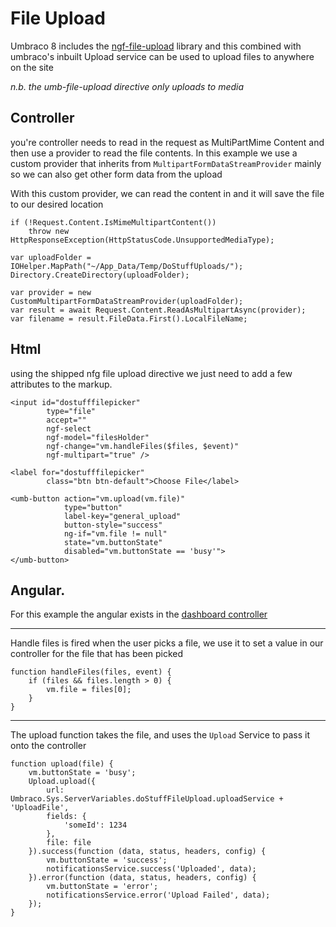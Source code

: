 ﻿# File Upload

Umbraco 8 includes the [ngf-file-upload](https://github.com/danialfarid/ng-file-upload) library
and this combined with umbraco's inbuilt Upload service can be used to upload
files to anywhere on the site 

*n.b. the umb-file-upload directive only uploads to media*


## Controller 

you're controller needs to read in the request as MultiPartMime Content
and then use a provider to read the file contents. In this example we use 
a custom provider that inherits from `MultipartFormDataStreamProvider` mainly
so we can also get other form data from the upload

With this custom provider, we can read the content in and it will save the 
file to our desired location

```
if (!Request.Content.IsMimeMultipartContent())
    throw new HttpResponseException(HttpStatusCode.UnsupportedMediaType);

var uploadFolder = IOHelper.MapPath("~/App_Data/Temp/DoStuffUploads/");
Directory.CreateDirectory(uploadFolder);

var provider = new CustomMultipartFormDataStreamProvider(uploadFolder);
var result = await Request.Content.ReadAsMultipartAsync(provider);
var filename = result.FileData.First().LocalFileName;
```

## Html
using the shipped nfg file upload directive we just need to add a few attributes
to the markup. 

```
<input id="dostufffilepicker"
        type="file"
        accept=""
        ngf-select
        ngf-model="filesHolder"
        ngf-change="vm.handleFiles($files, $event)"
        ngf-multipart="true" />

<label for="dostufffilepicker"
        class="btn btn-default">Choose File</label>

<umb-button action="vm.upload(vm.file)"
            type="button"
            label-key="general_upload"
            button-style="success"
            ng-if="vm.file != null"
            state="vm.buttonState"
            disabled="vm.buttonState == 'busy'">
</umb-button>

```

## Angular.

For this example the angular exists in the [dashboard controller](../App_Plugins/DoStuff.Dashboard)

---

Handle files is fired when the user picks a file, we use it to set a value in
our controller for the file that has been picked
```
function handleFiles(files, event) {
    if (files && files.length > 0) {
        vm.file = files[0];
    }
}
```

---

The upload function takes the file, and uses the `Upload` Service to pass it 
onto the controller

```
function upload(file) {
    vm.buttonState = 'busy';
    Upload.upload({
        url: Umbraco.Sys.ServerVariables.doStuffFileUpload.uploadService + 'UploadFile',
        fields: {
            'someId': 1234
        },
        file: file
    }).success(function (data, status, headers, config) {
        vm.buttonState = 'success';
        notificationsService.success('Uploaded', data);
    }).error(function (data, status, headers, config) {
        vm.buttonState = 'error';
        notificationsService.error('Upload Failed', data);
    });
}
```